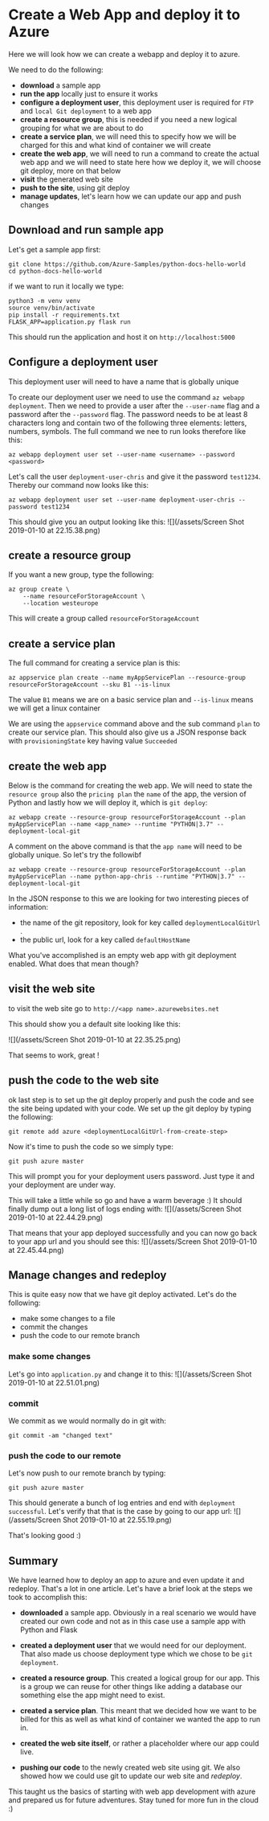 # Create a Web App and deploy it to Azure
Here we will look how we can create a webapp and deploy it to azure. 

We need to do the following:

- **download** a sample app
- **run the app** locally just to ensure it works
- **configure a deployment user**, this deployment user is required for `FTP` and `local Git deployment` to a web app
- **create a resource group**, this is needed if you need a new logical grouping for what we are about to do
- **create a service plan**, we will need this to specify how we will be charged for this and what kind of container we will create
- **create the web app**, we will need to run a command to create the actual web app and we will need to state here how we deploy it, we will choose git deploy, more on that below
- **visit** the generated web site
- **push to the site**, using git deploy
- **manage updates**, let's learn how we can update our app and push changes

## Download and run sample app

Let's get a sample app first:

```
git clone https://github.com/Azure-Samples/python-docs-hello-world
cd python-docs-hello-world
```

if we want to run it locally we type:

```
python3 -m venv venv
source venv/bin/activate
pip install -r requirements.txt
FLASK_APP=application.py flask run
```
This should run the application and host it on `http://localhost:5000`

## Configure a deployment user
This deployment user will need to have a name that is globally unique

To create our deployment user we need to use the command `az webapp deployment`. Then we need to provide a user after the `--user-name` flag and a password after the `--password` flag. The password needs to be at least 8 characters long and contain two of the following three elements: letters, numbers, symbols. The full command we nee to run looks therefore like this:

```
az webapp deployment user set --user-name <username> --password <password>
```
Let's call the user `deployment-user-chris` and give it the password `test1234`. Thereby our command now looks like this:

```
az webapp deployment user set --user-name deployment-user-chris --password test1234
```

This should give you an output looking like this:
![](/assets/Screen Shot 2019-01-10 at 22.15.38.png)

## create a resource group
If you want a new group, type the following:

```
az group create \
    --name resourceForStorageAccount \
    --location westeurope

```
This will create a group called `resourceForStorageAccount`

## create a service plan

The full command for creating a service plan is this:

```
az appservice plan create --name myAppServicePlan --resource-group resourceForStorageAccount --sku B1 --is-linux
```
The value `B1` means we are on a basic service plan and `--is-linux` means we will get a linux container

We are using the `appservice` command above and the sub command `plan` to create our service plan. This should also give us a JSON response back with `provisioningState` key having value `Succeeded`

## create the web app
Below is the command for creating the web app. We will need to state the `resource group` also the `pricing plan` the `name` of the app, the version of Python and lastly how we will deploy it, which is `git deploy`:

```
az webapp create --resource-group resourceForStorageAccount --plan myAppServicePlan --name <app_name> --runtime "PYTHON|3.7" --deployment-local-git
```
A comment on the above command is that the `app name` will need to be globally unique. So let's try the followibf

```
az webapp create --resource-group resourceForStorageAccount --plan myAppServicePlan --name python-app-chris --runtime "PYTHON|3.7" --deployment-local-git
```

In the JSON response to this we are looking for two interesting pieces of information:

- the name of the git repository, look for key called `deploymentLocalGitUrl` . 
- the public url, look for a key called `defaultHostName`

What you've accomplished is an empty web app with git deployment enabled. What does that mean though?

## visit the web site
to visit the web site go to `http://<app name>.azurewebsites.net`

This should show you a default site looking like this:

![](/assets/Screen Shot 2019-01-10 at 22.35.25.png)

That seems to work, great !

## push the code to the web site
ok last step is to set up the git deploy properly and push the code and see the site being updated with your code. 
We set up the git deploy by typing the following:

```
git remote add azure <deploymentLocalGitUrl-from-create-step>
```

Now it's time to push the code so we simply type:

```
git push azure master
```
This will prompt you for your deployment users password. Just type it and your deployment are under way.

This will take a little while so go and have a warm beverage :)
It should finally dump out a long list of logs ending with:
![](/assets/Screen Shot 2019-01-10 at 22.44.29.png)

That means that your app deployed successfully and you can now go back to your app url and you should see this:
![](/assets/Screen Shot 2019-01-10 at 22.45.44.png)

## Manage changes and redeploy
This is quite easy now that we have git deploy activated. Let's do the following:

- make some changes to a file
- commit the changes
- push the code to our remote branch

### make some changes
Let's go into `application.py` and change it to this:
![](/assets/Screen Shot 2019-01-10 at 22.51.01.png)

### commit
We commit as we would normally do in git with:
```
git commit -am "changed text"
```

### push the code to our remote

Let's now push to our remote branch by typing:
```
git push azure master
```

This should generate a bunch of log entries and end with `deployment successful`. Let's verify that that is the case by going to our app url:
![](/assets/Screen Shot 2019-01-10 at 22.55.19.png)

That's looking good :)

## Summary
We have learned how to deploy an app to azure and even update it and redeploy. That's a lot in one article. Let's have a brief look at the steps we took to accomplish this:

- **downloaded** a sample app. Obviously in a real scenario we would have created our own code and not as in this case use a sample app with Python and Flask

- **created a deployment user** that we would need for our deployment. That also made us choose deployment type which we chose to be `git deployment`.

- **created a resource group**. This created a logical group for our app. This is a group we can reuse for other things like adding a database our something else the app might need to exist.

- **created a service plan**. This meant that we decided how we want to be billed for this as well as what kind of container we wanted the app to run in.

- **created the web site itself**, or rather a placeholder where our app could live.

- **pushing our code** to the newly created web site using git. We also showed how we could use git to update our web site and _redeploy_.

This taught us the basics of starting with web app development with azure and prepared us for future adventures. Stay tuned for more fun in the cloud :)     


